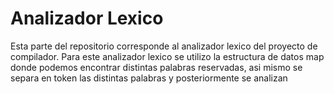 
# Analizador Lexico

Esta parte del repositorio corresponde al analizador lexico del proyecto de compilador.
Para este analizador lexico se utilizo la estructura de datos map donde podemos encontrar distintas palabras reservadas, asi mismo se separa en token las distintas palabras y posteriormente se analizan 
